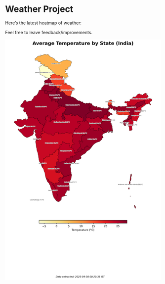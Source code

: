 # Weather Project

Here’s the latest heatmap of weather:

Feel free to leave feedback/improvements.

![India Heatmap](docs/assets/india_heatmap.png?v=DAD4FE)
